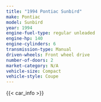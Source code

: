 ```yaml
---
title: "1994 Pontiac Sunbird"
make: Pontiac
model: Sunbird
year: 1994
engine-fuel-type: regular unleaded
engine-hp: 140
engine-cylinders: 6
transmission-type: Manual
driven-wheels: Front wheel drive
number-of-doors: 2
market-category: N/A
vehicle-size: Compact
vehicle-style: Coupe
---
```


{{< car_info >}}
